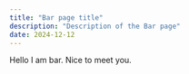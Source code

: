 ```yaml
---
title: "Bar page title"
description: "Description of the Bar page"
date: 2024-12-12
---
```

Hello
I am bar. Nice to meet you.
